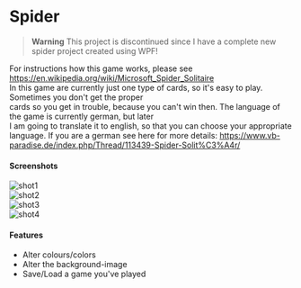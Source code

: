 # Spider

> **Warning**
> This project is discontinued since I have a complete new spider project created using WPF!

For instructions how this game works, please see https://en.wikipedia.org/wiki/Microsoft_Spider_Solitaire  
In this game are currently just one type of cards, so it's easy to play. Sometimes you don't get the proper  
cards so you get in trouble, because you can't win then. The language of the game is currently german, but later  
I am going to translate it to english, so that you can choose your appropriate language. If you are a german
see here for more details: https://www.vb-paradise.de/index.php/Thread/113439-Spider-Solit%C3%A4r/

#### Screenshots  
![shot1](https://www.code-a-software.net/github/images/spider-old/1.png)  
![shot2](https://www.code-a-software.net/github/images/spider-old/2.png)  
![shot3](https://www.code-a-software.net/github/images/spider-old/3.png)  
![shot4](https://www.code-a-software.net/github/images/spider-old/4.png)  

#### Features  
- Alter colours/colors  
- Alter the background-image  
- Save/Load a game you've played

